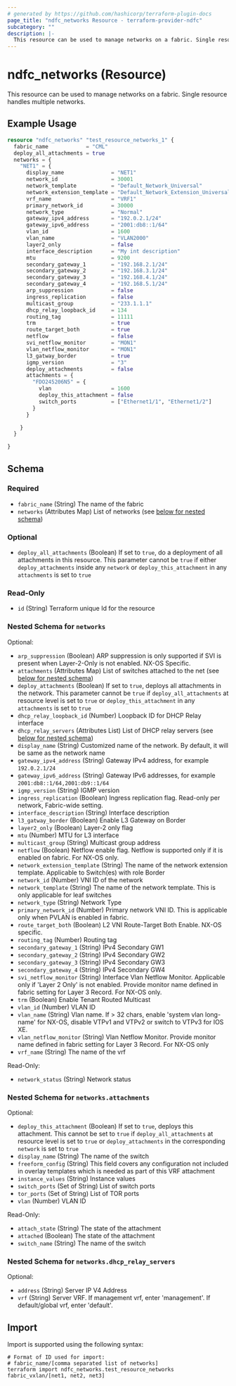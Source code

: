 ```yaml
---
# generated by https://github.com/hashicorp/terraform-plugin-docs
page_title: "ndfc_networks Resource - terraform-provider-ndfc"
subcategory: ""
description: |-
  This resource can be used to manage networks on a fabric. Single resource handles multiple networks.
---
```


# ndfc_networks (Resource)

This resource can be used to manage networks on a fabric. Single resource handles multiple networks.

## Example Usage

```terraform
resource "ndfc_networks" "test_resource_networks_1" {
  fabric_name            = "CML"
  deploy_all_attachments = true
  networks = {
    "NET1" = {
      display_name               = "NET1"
      network_id                 = 30001
      network_template           = "Default_Network_Universal"
      network_extension_template = "Default_Network_Extension_Universal"
      vrf_name                   = "VRF1"
      primary_network_id         = 30000
      network_type               = "Normal"
      gateway_ipv4_address       = "192.0.2.1/24"
      gateway_ipv6_address       = "2001:db8::1/64"
      vlan_id                    = 1600
      vlan_name                  = "VLAN2000"
      layer2_only                = false
      interface_description      = "My int description"
      mtu                        = 9200
      secondary_gateway_1        = "192.168.2.1/24"
      secondary_gateway_2        = "192.168.3.1/24"
      secondary_gateway_3        = "192.168.4.1/24"
      secondary_gateway_4        = "192.168.5.1/24"
      arp_suppression            = false
      ingress_replication        = false
      multicast_group            = "233.1.1.1"
      dhcp_relay_loopback_id     = 134
      routing_tag                = 11111
      trm                        = true
      route_target_both          = true
      netflow                    = false
      svi_netflow_monitor        = "MON1"
      vlan_netflow_monitor       = "MON1"
      l3_gatway_border           = true
      igmp_version               = "3"
      deploy_attachments         = false
      attachments = {
        "FDO245206N5" = {
          vlan                   = 1600
          deploy_this_attachment = false
          switch_ports           = ["Ethernet1/1", "Ethernet1/2"]
        }
      }

    }
  }

}
```

<!-- schema generated by tfplugindocs -->
## Schema

### Required

- `fabric_name` (String) The name of the fabric
- `networks` (Attributes Map) List of networks (see [below for nested schema](#nestedatt--networks))

### Optional

- `deploy_all_attachments` (Boolean) If set to `true`, do a deployment of all attachments in this resource. This parameter cannot be `true` if either  `deploy_attachments` inside any `network` or `deploy_this_attachment` in any `attachments` is set to `true`

### Read-Only

- `id` (String) Terraform unique Id for the resource

<a id="nestedatt--networks"></a>
### Nested Schema for `networks`

Optional:

- `arp_suppression` (Boolean) ARP suppression is only supported if SVI is present when Layer-2-Only is not enabled. NX-OS Specific.
- `attachments` (Attributes Map) List of switches attached to the net (see [below for nested schema](#nestedatt--networks--attachments))
- `deploy_attachments` (Boolean) If set to `true`, deploys all attachments in the network. This parameter cannot be `true` if `deploy_all_attachments` at resource level is set to `true` or `deploy_this_attachment` in any `attachments` is set to `true`
- `dhcp_relay_loopback_id` (Number) Loopback ID for DHCP Relay interface
- `dhcp_relay_servers` (Attributes List) List of DHCP relay servers (see [below for nested schema](#nestedatt--networks--dhcp_relay_servers))
- `display_name` (String) Customized name of the network. By default, it will be same as the network name
- `gateway_ipv4_address` (String) Gateway IPv4 address, for example `192.0.2.1/24`
- `gateway_ipv6_address` (String) Gateway IPv6 addresses, for example `2001:db8::1/64,2001:db9::1/64`
- `igmp_version` (String) IGMP version
- `ingress_replication` (Boolean) Ingress replication flag. Read-only per network, Fabric-wide setting.
- `interface_description` (String) Interface description
- `l3_gatway_border` (Boolean) Enable L3 Gateway on Border
- `layer2_only` (Boolean) Layer-2 only flag
- `mtu` (Number) MTU for L3 interface
- `multicast_group` (String) Multicast group address
- `netflow` (Boolean) Netflow enable flag. Netflow is supported only if it is enabled on fabric. For NX-OS only.
- `network_extension_template` (String) The name of the network extension template. Applicable to Switch(es) with role Border
- `network_id` (Number) VNI ID of the network
- `network_template` (String) The name of the network template. This is only applicable for leaf switches
- `network_type` (String) Network Type
- `primary_network_id` (Number) Primary network VNI ID. This is applicable only when PVLAN is enabled in fabric.
- `route_target_both` (Boolean) L2 VNI Route-Target Both Enable. NX-OS specific.
- `routing_tag` (Number) Routing tag
- `secondary_gateway_1` (String) IPv4 Secondary GW1
- `secondary_gateway_2` (String) IPv4 Secondary GW2
- `secondary_gateway_3` (String) IPv4 Secondary GW3
- `secondary_gateway_4` (String) IPv4 Secondary GW4
- `svi_netflow_monitor` (String) Interface Vlan Netflow Monitor. Applicable only if 'Layer 2 Only' is not enabled. Provide monitor name defined in fabric setting for Layer 3 Record. For NX-OS only.
- `trm` (Boolean) Enable Tenant Routed Multicast
- `vlan_id` (Number) VLAN ID
- `vlan_name` (String) Vlan name. If > 32 chars, enable 'system vlan long-name' for NX-OS, disable VTPv1 and VTPv2 or switch to VTPv3 for IOS XE.
- `vlan_netflow_monitor` (String) Vlan Netflow Monitor. Provide monitor name defined in fabric setting for Layer 3 Record. For NX-OS only
- `vrf_name` (String) The name of the vrf

Read-Only:

- `network_status` (String) Network status

<a id="nestedatt--networks--attachments"></a>
### Nested Schema for `networks.attachments`

Optional:

- `deploy_this_attachment` (Boolean) If set to `true`, deploys this attachment. This cannot be set to `true` if `deploy_all_attachments` at resource level is set to `true` or `deploy_attachments` in the corresponding `network` is set to `true`
- `display_name` (String) The name of the switch
- `freeform_config` (String) This field covers any configuration not included in overlay templates which is needed as part of this VRF attachment
- `instance_values` (String) Instance values
- `switch_ports` (Set of String) List of switch ports
- `tor_ports` (Set of String) List of TOR ports
- `vlan` (Number) VLAN ID

Read-Only:

- `attach_state` (String) The state of the attachment
- `attached` (Boolean) The state of the attachment
- `switch_name` (String) The name of the switch


<a id="nestedatt--networks--dhcp_relay_servers"></a>
### Nested Schema for `networks.dhcp_relay_servers`

Optional:

- `address` (String) Server IP V4 Address
- `vrf` (String) Server VRF. If management vrf, enter 'management'. If default/global vrf, enter 'default'.

## Import

Import is supported using the following syntax:

```shell
# Format of ID used for import:
# fabric_name/[comma separated list of networks]
terraform import ndfc_networks.test_resource_networks fabric_vxlan/[net1, net2, net3]
```

